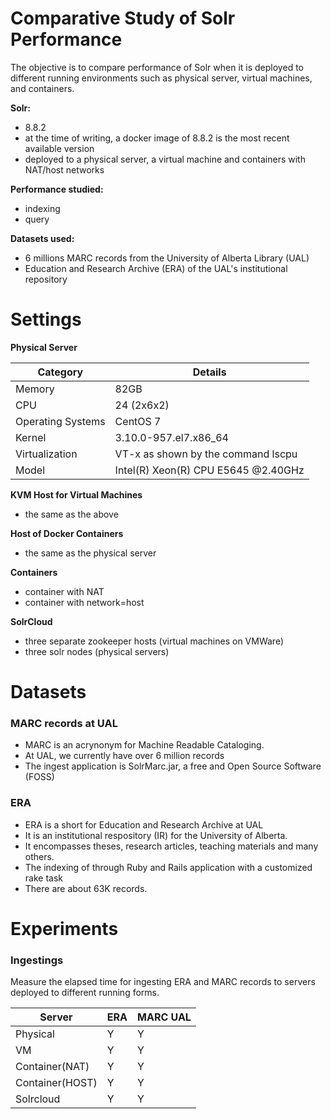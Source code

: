 # Comparative Study of Solr Performance

The objective is to compare performance of Solr when it is deployed to different running environments such as
physical server, virtual machines, and containers. 

**Solr:** 

   - 8.8.2
   - at the time of writing, a docker image of 8.8.2 is the most recent available version
   - deployed to a physical server, a virtual machine and containers with NAT/host networks

**Performance studied:**
   - indexing 
   - query

**Datasets used:**
  - 6 millions MARC records from the University of Alberta Library (UAL)
  - Education and Research Archive (ERA) of the UAL's institutional repository
  

    
 # Settings
 
**Physical Server**

  | Category | Details |
  |---|---|
  | Memory | 82GB |
  | CPU    | 24 (2x6x2)   |
  | Operating Systems | CentOS 7 |
  | Kernel | 3.10.0-957.el7.x86_64 |
  | Virtualization | VT-x as shown by the command lscpu|
  | Model|Intel(R) Xeon(R) CPU E5645 @2.40GHz|
 
 **KVM Host for Virtual Machines**
 - the same as the above

 **Host of Docker Containers**
 - the same as the physical server

**Containers**
 - container with NAT
 - container with network=host

 **SolrCloud**
 - three separate zookeeper hosts (virtual machines on VMWare)
 - three solr nodes (physical servers)
 
# Datasets

### MARC records at UAL

- MARC is an acrynonym for Machine Readable Cataloging.
- At UAL, we currently have over 6 million records
- The ingest application is SolrMarc.jar, a free and Open Source Software (FOSS)

### ERA 
- ERA is a short for Education and Research Archive at UAL
- It is an institutional respository (IR) for the University of Alberta.
- It encompasses theses, research articles, teaching materials and many others.
- The indexing of through Ruby and Rails application with a customized rake task
- There are about 63K records.

# Experiments

### Ingestings

Measure the elapsed time for ingesting ERA and MARC records to servers deployed to different
running forms.

| Server | ERA  | MARC UAL |
|---|---|---|
| Physical|Y|Y|
|VM|Y|Y|
| Container(NAT)|Y|Y|
| Container(HOST)|Y|Y|
| Solrcloud|Y|Y|



